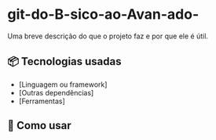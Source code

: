# git-do-B-sico-ao-Avan-ado-


Uma breve descrição do que o projeto faz e por que ele é útil.

## 📦 Tecnologias usadas
- [Linguagem ou framework]
- [Outras dependências]
- [Ferramentas]

## 🚀 Como usar
